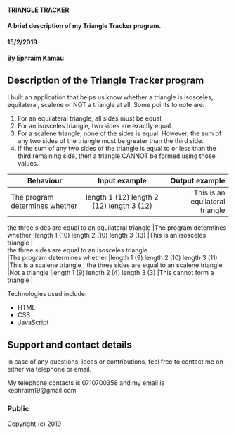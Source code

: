 #### TRIANGLE TRACKER
#### A brief description of my Triangle Tracker program.
#### 15/2/2019
#### By **Ephraim Kamau**

## Description of the Triangle Tracker program
<p>I built an application that helps us know whether a triangle is isosceles, equilateral, scalene or NOT a triangle at all.
Some points to note are:
<ol>
<li>For an equilateral triangle, all sides must be equal.</li>
<li>For an isosceles triangle, two sides are exactly equal.</li>
<li>For a scalene triangle, none of the sides is equal. However, the sum of any two sides of the triangle must be greater than the third side.</li>
<li>If the sum of any two sides of the triangle is equal to or less than the third remaining side, then a triangle CANNOT be formed using those values.</li></p>
</ol>


|       Behaviour               |              Input example                 |           Output example      |
|-------------------            | :---------------------------------------:  |------------------------------:|
|The program determines whether |length 1 (12) length 2 (12)  length 3 (12)  |This is an equilateral triangle|
the three sides  are equal to an
equilateral triangle
|The program determines whether |length 1 (10) length 2 (10)  length 3 (13)  |This is an isosceles triangle  |  
the three sides are equal to an
isosceles triangle  
|The program determines whether |length 1 (9) length 2 (10)  length 3 (11)   |This is a scalene triangle     |
the three sides are equal to an
scalene triangle    
|Not a triangle                 |length 1 (9) length 2 (4)  length 3 (3)     |This cannot form a triangle    |




<p>Technologies used include:</p>
<ul>
<li>HTML</li>
<li>CSS</li>
<li>JavaScript</li>
</ul>

## Support and contact details
<p>In case of any questions, ideas or contributions, feel free to contact me on either via telephone or email.</p>
<p>My telephone contacts is 0710700358 and my email is kephraim19@gmail.com</p>


### Public
Copyright (c) 2019
